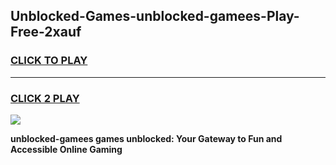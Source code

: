
## Unblocked-Games-unblocked-gamees-Play-Free-2xauf
<h3>
<a href="https://premium76.site?title=unblocked-gamees&ref=15A">CLICK TO PLAY</a></h3>
<hr>

<h3>
<a href="https://premium76.site?title=unblocked-gamees&ref=15A">CLICK 2 PLAY</a>
  
</h3>

<a href="https://premium76.site?title=unblocked-gamees&ref=15A"><img src="https://clearcache.store/games.png"></a>


**unblocked-gamees games unblocked: Your Gateway to Fun and Accessible Online Gaming**

